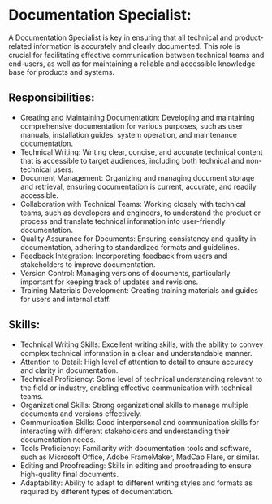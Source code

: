 # Documentation Specialist:
A Documentation Specialist is key in ensuring that all technical and product-related information is accurately and clearly documented. This role is crucial for facilitating effective communication between technical teams and end-users, as well as for maintaining a reliable and accessible knowledge base for products and systems.

## Responsibilities:
- Creating and Maintaining Documentation: Developing and maintaining comprehensive documentation for various purposes, such as user manuals, installation guides, system operation, and maintenance documentation.
- Technical Writing: Writing clear, concise, and accurate technical content that is accessible to target audiences, including both technical and non-technical users.
- Document Management: Organizing and managing document storage and retrieval, ensuring documentation is current, accurate, and readily accessible.
- Collaboration with Technical Teams: Working closely with technical teams, such as developers and engineers, to understand the product or process and translate technical information into user-friendly documentation.
- Quality Assurance for Documents: Ensuring consistency and quality in documentation, adhering to standardized formats and guidelines.
- Feedback Integration: Incorporating feedback from users and stakeholders to improve documentation.
- Version Control: Managing versions of documents, particularly important for keeping track of updates and revisions.
- Training Materials Development: Creating training materials and guides for users and internal staff.

## Skills:
- Technical Writing Skills: Excellent writing skills, with the ability to convey complex technical information in a clear and understandable manner.
- Attention to Detail: High level of attention to detail to ensure accuracy and clarity in documentation.
- Technical Proficiency: Some level of technical understanding relevant to the field or industry, enabling effective communication with technical teams.
- Organizational Skills: Strong organizational skills to manage multiple documents and versions effectively.
- Communication Skills: Good interpersonal and communication skills for interacting with different stakeholders and understanding their documentation needs.
- Tools Proficiency: Familiarity with documentation tools and software, such as Microsoft Office, Adobe FrameMaker, MadCap Flare, or similar.
- Editing and Proofreading: Skills in editing and proofreading to ensure high-quality final documents.
- Adaptability: Ability to adapt to different writing styles and formats as required by different types of documentation.
